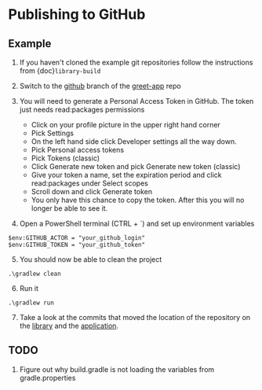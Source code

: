 # Publishing to GitHub

## Example
1. If you haven't cloned the example git repositories follow the instructions from {doc}`library-build`

2. Switch to the [github](https://github.com/bradubv/greet-app/tree/github-pub) branch of the [greet-app](https://github.com/bradubv/greet-app) repo

3. You will need to generate a Personal Access Token in GitHub.  The token just needs read:packages permissions
    - Click on your profile picture in the upper right hand corner
    - Pick Settings
    - On the left hand side click Developer settings all the way down.
    - Pick Personal access tokens
    - Pick Tokens (classic)
    - Click Generate new token and pick Generate new token (classic)
    - Give your token a name, set the expiration period and click read:packages under Select scopes
    - Scroll down and click Generate token
    - You only have this chance to copy the token.  After this you will no longer be able to see it.

4. Open a PowerShell terminal (CTRL + `) and set up environment variables
```
$env:GITHUB_ACTOR = "your_github_login"
$env:GITHUB_TOKEN = "your_github_token"
``` 

5. You should now be able to clean the project
```
.\gradlew clean
```

6. Run it
```
.\gradlew run
```

7. Take a look at the commits that moved the location of the repository on the [library](https://github.com/bradubv/greet-lib/commit/0d989e33b6cf0d0a3436f4000972c520e65ec7f8) and the [application](https://github.com/bradubv/greet-app/commit/765a2551f283795b4cdb04f4a23c5b7984a3d759).

## TODO
1. Figure out why build.gradle is not loading the variables from gradle.properties